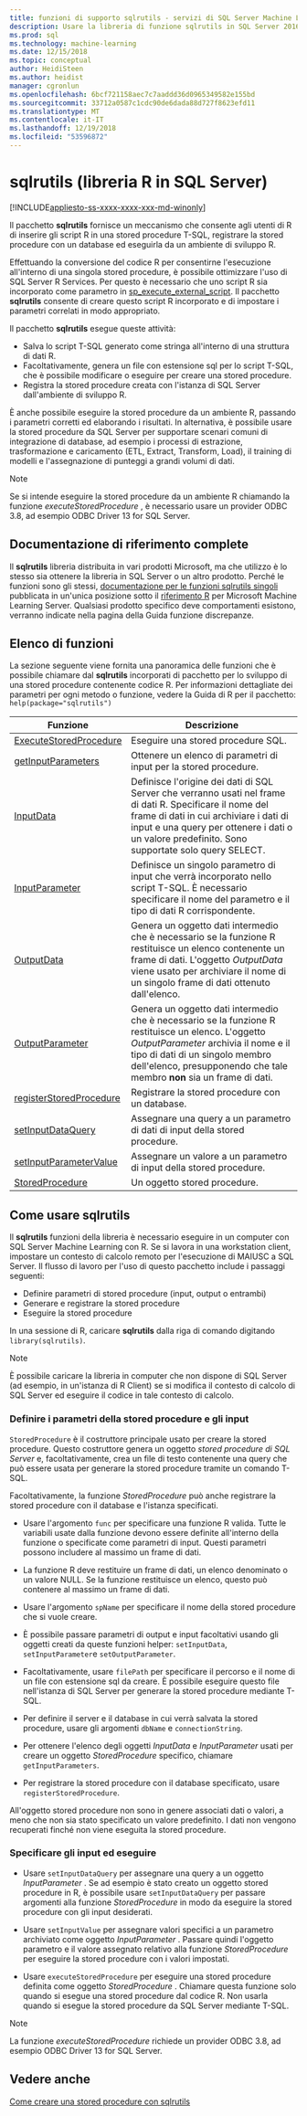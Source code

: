 ```yaml
---
title: funzioni di supporto sqlrutils - servizi di SQL Server Machine Learning
description: Usare la libreria di funzione sqlrutils in SQL Server 2016 R Services e servizi di SQL Server 2017 Machine Learning con R per generare le stored procedure che contiene lo script R.
ms.prod: sql
ms.technology: machine-learning
ms.date: 12/15/2018
ms.topic: conceptual
author: HeidiSteen
ms.author: heidist
manager: cgronlun
ms.openlocfilehash: 6bcf721158aec7c7aaddd36d0965349582e155bd
ms.sourcegitcommit: 33712a0587c1cdc90de6dada88d727f8623efd11
ms.translationtype: MT
ms.contentlocale: it-IT
ms.lasthandoff: 12/19/2018
ms.locfileid: "53596872"
---
```

# <a name="sqlrutils-r-library-in-sql-server"></a>sqlrutils (libreria R in SQL Server)
[!INCLUDE[appliesto-ss-xxxx-xxxx-xxx-md-winonly](../../includes/appliesto-ss-xxxx-xxxx-xxx-md-winonly.md)]

Il pacchetto **sqlrutils** fornisce un meccanismo che consente agli utenti di R di inserire gli script R in una stored procedure T-SQL, registrare la stored procedure con un database ed eseguirla da un ambiente di sviluppo R. 

Effettuando la conversione del codice R per consentirne l'esecuzione all'interno di una singola stored procedure, è possibile ottimizzare l'uso di SQL Server R Services. Per questo è necessario che uno script R sia incorporato come parametro in [sp_execute_external_script](../../relational-databases/system-stored-procedures/sp-execute-external-script-transact-sql.md). Il pacchetto **sqlrutils** consente di creare questo script R incorporato e di impostare i parametri correlati in modo appropriato.

Il pacchetto **sqlrutils** esegue queste attività:

- Salva lo script T-SQL generato come stringa all'interno di una struttura di dati R.
- Facoltativamente, genera un file con estensione sql per lo script T-SQL, che è possibile modificare o eseguire per creare una stored procedure.
- Registra la stored procedure creata con l'istanza di SQL Server dall'ambiente di sviluppo R.

È anche possibile eseguire la stored procedure da un ambiente R, passando i parametri corretti ed elaborando i risultati. In alternativa, è possibile usare la stored procedure da SQL Server per supportare scenari comuni di integrazione di database, ad esempio i processi di estrazione, trasformazione e caricamento (ETL, Extract, Transform, Load), il training di modelli e l'assegnazione di punteggi a grandi volumi di dati.

  > [!NOTE]
  > Se si intende eseguire la stored procedure da un ambiente R chiamando la funzione *executeStoredProcedure* , è necessario usare un provider ODBC 3.8, ad esempio ODBC Driver 13 for SQL Server.  
  
## <a name="full-reference-documentation"></a>Documentazione di riferimento complete

Il **sqlrutils** libreria distribuita in vari prodotti Microsoft, ma che utilizzo è lo stesso sia ottenere la libreria in SQL Server o un altro prodotto. Perché le funzioni sono gli stessi, [documentazione per le funzioni sqlrutils singoli](https://docs.microsoft.com/machine-learning-server/r-reference/revoscaler/revoscaler) pubblicata in un'unica posizione sotto il [riferimento R](https://docs.microsoft.com/machine-learning-server/r-reference/introducing-r-server-r-package-reference) per Microsoft Machine Learning Server. Qualsiasi prodotto specifico deve comportamenti esistono, verranno indicate nella pagina della Guida funzione discrepanze.

## <a name="functions-list"></a>Elenco di funzioni

La sezione seguente viene fornita una panoramica delle funzioni che è possibile chiamare dal **sqlrutils** incorporati di pacchetto per lo sviluppo di una stored procedure contenente codice R. Per informazioni dettagliate dei parametri per ogni metodo o funzione, vedere la Guida di R per il pacchetto: `help(package="sqlrutils")`

|Funzione | Descrizione |
|------|-------------|
|[ExecuteStoredProcedure](https://docs.microsoft.com/machine-learning-server/r-reference/sqlrutils/executestoredprocedure)| Eseguire una stored procedure SQL.|
|[getInputParameters](https://docs.microsoft.com/machine-learning-server/r-reference/sqlrutils/getinputparameters)| Ottenere un elenco di parametri di input per la stored procedure.| 
|[InputData](https://docs.microsoft.com/machine-learning-server/r-reference/sqlrutils/inputdata)| Definisce l'origine dei dati di SQL Server che verranno usati nel frame di dati R. Specificare il nome del frame di dati in cui archiviare i dati di input e una query per ottenere i dati o un valore predefinito. Sono supportate solo query SELECT. | 
|[InputParameter](https://docs.microsoft.com/machine-learning-server/r-reference/sqlrutils/inputparameter)| Definisce un singolo parametro di input che verrà incorporato nello script T-SQL. È necessario specificare il nome del parametro e il tipo di dati R corrispondente.| 
|[OutputData](https://docs.microsoft.com/machine-learning-server/r-reference/sqlrutils/outputdata)| Genera un oggetto dati intermedio che è necessario se la funzione R restituisce un elenco contenente un frame di dati. L'oggetto *OutputData* viene usato per archiviare il nome di un singolo frame di dati ottenuto dall'elenco.| 
|[OutputParameter](https://docs.microsoft.com/machine-learning-server/r-reference/sqlrutils/outputparameter) | Genera un oggetto dati intermedio che è necessario se la funzione R restituisce un elenco. L'oggetto *OutputParameter* archivia il nome e il tipo di dati di un singolo membro dell'elenco, presupponendo che tale membro **non** sia un frame di dati. |
|[registerStoredProcedure](https://docs.microsoft.com/machine-learning-server/r-reference/sqlrutils/registerstoredprocedure) | Registrare la stored procedure con un database.|
|[setInputDataQuery](https://docs.microsoft.com/machine-learning-server/r-reference/sqlrutils/setinputdataquery)| Assegnare una query a un parametro di dati di input della stored procedure.| 
|[setInputParameterValue](https://docs.microsoft.com/machine-learning-server/r-reference/sqlrutils/setinputparametervalue)| Assegnare un valore a un parametro di input della stored procedure.| 
|[StoredProcedure](https://docs.microsoft.com/machine-learning-server/r-reference/sqlrutils/storedprocedure)| Un oggetto stored procedure.|


## <a name="how-to-use-sqlrutils"></a>Come usare sqlrutils

Il **sqlrutils** funzioni della libreria è necessario eseguire in un computer con SQL Server Machine Learning con R. Se si lavora in una workstation client, impostare un contesto di calcolo remoto per l'esecuzione di MAIUSC a SQL Server. Il flusso di lavoro per l'uso di questo pacchetto include i passaggi seguenti:

+ Definire parametri di stored procedure (input, output o entrambi) 
+ Generare e registrare la stored procedure    
+ Eseguire la stored procedure  

In una sessione di R, caricare **sqlrutils** dalla riga di comando digitando `library(sqlrutils)`.

> [!Note]
> È possibile caricare la libreria in computer che non dispone di SQL Server (ad esempio, in un'istanza di R Client) se si modifica il contesto di calcolo di SQL Server ed eseguire il codice in tale contesto di calcolo.


### <a name="define-stored-procedure-parameters-and-inputs"></a>Definire i parametri della stored procedure e gli input

`StoredProcedure` è il costruttore principale usato per creare la stored procedure. Questo costruttore genera un oggetto *stored procedure di SQL Server* e, facoltativamente, crea un file di testo contenente una query che può essere usata per generare la stored procedure tramite un comando T-SQL. 

Facoltativamente, la funzione *StoredProcedure* può anche registrare la stored procedure con il database e l'istanza specificati.

+ Usare l'argomento `func` per specificare una funzione R valida. Tutte le variabili usate dalla funzione devono essere definite all'interno della funzione o specificate come parametri di input. Questi parametri possono includere al massimo un frame di dati.

+ La funzione R deve restituire un frame di dati, un elenco denominato o un valore NULL. Se la funzione restituisce un elenco, questo può contenere al massimo un frame di dati.

+ Usare l'argomento `spName` per specificare il nome della stored procedure che si vuole creare.

+ È possibile passare parametri di output e input facoltativi usando gli oggetti creati da queste funzioni helper: `setInputData`, `setInputParameter`e `setOutputParameter`.

+  Facoltativamente, usare `filePath` per specificare il percorso e il nome di un file con estensione sql da creare. È possibile eseguire questo file nell'istanza di SQL Server per generare la stored procedure mediante T-SQL.

+ Per definire il server e il database in cui verrà salvata la stored procedure, usare gli argomenti `dbName` e  `connectionString`.

+ Per ottenere l'elenco degli oggetti *InputData* e *InputParameter* usati per creare un oggetto *StoredProcedure* specifico, chiamare `getInputParameters`. 

+ Per registrare la stored procedure con il database specificato, usare `registerStoredProcedure`.

All'oggetto stored procedure non sono in genere associati dati o valori, a meno che non sia stato specificato un valore predefinito. I dati non vengono recuperati finché non viene eseguita la stored procedure. 

### <a name="specify-inputs-and-execute"></a>Specificare gli input ed eseguire

+ Usare `setInputDataQuery` per assegnare una query a un oggetto *InputParameter* . Se ad esempio è stato creato un oggetto stored procedure in R, è possibile usare `setInputDataQuery` per passare argomenti alla funzione *StoredProcedure* in modo da eseguire la stored procedure con gli input desiderati.

+ Usare `setInputValue` per assegnare valori specifici a un parametro archiviato come oggetto *InputParameter* . Passare quindi l'oggetto parametro e il valore assegnato relativo alla funzione *StoredProcedure* per eseguire la stored procedure con i valori impostati.

+ Usare `executeStoredProcedure` per eseguire una stored procedure definita come oggetto *StoredProcedure* . Chiamare questa funzione solo quando si esegue una stored procedure dal codice R. Non usarla quando si esegue la stored procedure da SQL Server mediante T-SQL.

> [!NOTE]
> La funzione *executeStoredProcedure* richiede un provider ODBC 3.8, ad esempio ODBC Driver 13 for SQL Server.  

## <a name="see-also"></a>Vedere anche

[Come creare una stored procedure con sqlrutils](how-to-create-a-stored-procedure-using-sqlrutils.md)

